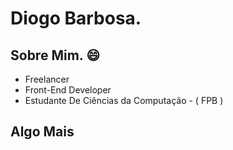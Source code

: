 <h1> Diogo Barbosa. </h1>

<h2> Sobre Mim. 😄 </h2>
  <ul> 
    <li>Freelancer</li>
    <li> Front-End Developer</li>
    <li> Estudante De Ciências da Computação - ( FPB ) </li>
  </ul>
  
  
  <h2> Algo Mais </h2>
<!--
**FullBarbosa/FullBarbosa** is a ✨ _special_ ✨ repository because its `README.md` (this file) appears on your GitHub profile.

Here are some ideas to get you started:



- 🔭 I’m currently working on ...
- 🌱 I’m currently learning ...
- 👯 I’m looking to collaborate on ...
- 🤔 I’m looking for help with ...
- 💬 Ask me about ...
- 📫 How to reach me: ...
- 😄 Pronouns: ... 
- ⚡ Fun fact: ...
-->
